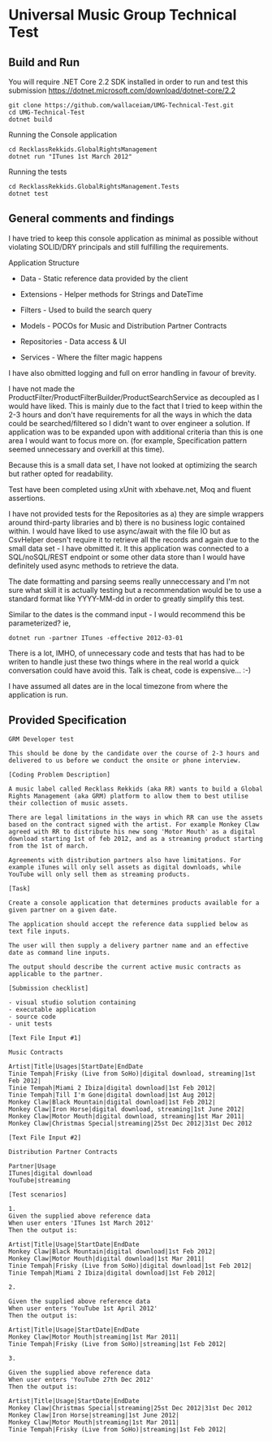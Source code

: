 # Universal Music Group Technical Test

## Build and Run

You will require .NET Core 2.2 SDK installed in order to run and test this submission
https://dotnet.microsoft.com/download/dotnet-core/2.2

```
git clone https://github.com/wallaceiam/UMG-Technical-Test.git
cd UMG-Technical-Test
dotnet build
```

Running the Console application
```
cd RecklassRekkids.GlobalRightsManagement
dotnet run "ITunes 1st March 2012"
```

Running the tests
```
cd RecklassRekkids.GlobalRightsManagement.Tests
dotnet test
```

## General comments and findings

I have tried to keep this console application as minimal as possible without violating SOLID/DRY principals and still fulfilling the requirements.

Application Structure

+ Data            - Static reference data provided by the client

+ Extensions      - Helper methods for Strings and DateTime

+ Filters         - Used to build the search query

+ Models          - POCOs for Music and Distribution Partner Contracts

+ Repositories    - Data access & UI

+ Services        - Where the filter magic happens

I have also obmitted logging and full on error handling in favour of brevity.

I have not made the ProductFilter/ProductFilterBuilder/ProductSearchService as decoupled as I would have liked. This is mainly due to the fact that I tried to keep within the 2-3 hours and don't have requirements for all the ways in which the data could be searched/filtered so I didn't want to over engineer a solution. If application was to be expanded upon with additional criteria than this is one area I would want to focus more on.  (for example, Specification pattern seemed unnecessary and overkill at this time).

Because this is a small data set, I have not looked at optimizing the search but rather opted for readability.

Test have been completed using xUnit with xbehave.net, Moq and fluent assertions.

I have not provided tests for the Repositories as a) they are simple wrappers around third-party libraries and b) there is no business logic contained within. I would have liked to use async/await with the file IO but as CsvHelper doesn't require it to retrieve all the records and again due to the small data set - I have obmitted it. It this application was connected to a SQL/noSQL/REST endpoint or some other data store than I would have definitely used async methods to retrieve the data.

The date formatting and parsing seems really unneccessary and I'm not sure what skill it is actually testing but a recommendation would be to use a standard format like YYYY-MM-dd in order to greatly simplify this test.

Similar to the dates is the command input - I would recommend this be parameterized? ie, 
```
dotnet run -partner ITunes -effective 2012-03-01
```

There is a lot, IMHO, of unnecessary code and tests that has had to be writen to handle just these two things where in the real world a quick conversation could have avoid this. Talk is cheat, code is expensive... :-)

I have assumed all dates are in the local timezone from where the application is run.


## Provided Specification
```
GRM Developer test 
 
This should be done by the candidate over the course of ​2-3​ hours and delivered to us before we conduct the onsite or phone interview. 
 
[Coding Problem Description] 
 
A music label called Recklass Rekkids (aka RR) wants to build a Global Rights Management (aka GRM) platform to allow them to best utilise their collection of music assets. 
 
There are legal limitations in the ways in which RR can use the assets based on the contract signed with the artist. For example Monkey Claw agreed with RR to distribute his new song 'Motor Mouth' as a digital download starting 1st of feb 2012, and as a streaming product starting from the 1st of march. 
 
Agreements with distribution partners also have limitations. For example iTunes will only sell assets as digital downloads, while YouTube will only sell them as streaming products. 
 
[Task] 
 
Create a console application that determines products available for a given partner on a given date.  
 
The application should accept the reference data supplied below as text file inputs.  
 
The user will then supply a delivery partner name and an effective date as command line inputs.  
 
The output should describe the current active music contracts as applicable to the partner. 
 
[Submission checklist] 
 
- visual studio solution containing 
- executable application 
- source code 
- unit tests 
 
[Text File Input #1] 
 
Music Contracts 
 
Artist|Title|Usages|StartDate|EndDate 
Tinie Tempah|Frisky (Live from SoHo)|digital download, streaming|1st Feb 2012| 
Tinie Tempah|Miami 2 Ibiza|digital download|1st Feb 2012| 
Tinie Tempah|Till I'm Gone|digital download|1st Aug 2012| 
Monkey Claw|Black Mountain|digital download|1st Feb 2012| 
Monkey Claw|Iron Horse|digital download, streaming|1st June 2012| 
Monkey Claw|Motor Mouth|digital download, streaming|1st Mar 2011| 
Monkey Claw|Christmas Special|streaming|25st Dec 2012|31st Dec 2012 
 
[Text File Input #2] 
 
Distribution Partner Contracts 
 
Partner|Usage 
ITunes|digital download 
YouTube|streaming 
 
[Test scenarios] 
 
1. 
Given the supplied above reference data 
When user enters 'ITunes 1st March 2012' 
Then the output is: 
 
Artist|Title|Usage|StartDate|EndDate 
Monkey Claw|Black Mountain|digital download|1st Feb 2012| 
Monkey Claw|Motor Mouth|digital download|1st Mar 2011| 
Tinie Tempah|Frisky (Live from SoHo)|digital download|1st Feb 2012| 
Tinie Tempah|Miami 2 Ibiza|digital download|1st Feb 2012| 
 
2.  
 
Given the supplied above reference data 
When user enters 'YouTube 1st April 2012' 
Then the output is: 
 
Artist|Title|Usage|StartDate|EndDate 
Monkey Claw|Motor Mouth|streaming|1st Mar 2011| 
Tinie Tempah|Frisky (Live from SoHo)|streaming|1st Feb 2012| 
 
3.  
 
Given the supplied above reference data 
When user enters 'YouTube 27th Dec 2012' 
Then the output is: 
 
Artist|Title|Usage|StartDate|EndDate 
Monkey Claw|Christmas Special|streaming|25st Dec 2012|31st Dec 2012 Monkey Claw|Iron Horse|streaming|1st June 2012| 
Monkey Claw|Motor Mouth|streaming|1st Mar 2011| 
Tinie Tempah|Frisky (Live from SoHo)|streaming|1st Feb 2012| 
```